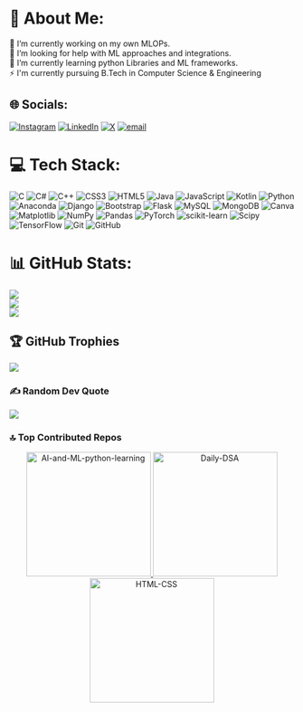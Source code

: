 # 💫 About Me:
🔭 I’m currently working on my own MLOPs.<br>🤝 I’m looking for help with ML approaches and integrations.<br>🌱 I’m currently learning python Libraries and ML frameworks.<br>⚡ I'm currently pursuing B.Tech in Computer Science & Engineering


## 🌐 Socials:
[![Instagram](https://img.shields.io/badge/Instagram-%23E4405F.svg?logo=Instagram&logoColor=white)](https://instagram.com/_2o1o5_snehal_vansh) [![LinkedIn](https://img.shields.io/badge/LinkedIn-%230077B5.svg?logo=linkedin&logoColor=white)](https://www.linkedin.com/in/snehal-singh-bisht-28b62629b) [![X](https://img.shields.io/badge/X-black.svg?logo=X&logoColor=white)](https://x.com/@2oo5Snehal) [![email](https://img.shields.io/badge/Email-D14836?logo=gmail&logoColor=white)](mailto:snehalsingh353@gmail.com) 

# 💻 Tech Stack:
![C](https://img.shields.io/badge/c-%2300599C.svg?style=for-the-badge&logo=c&logoColor=white) ![C#](https://img.shields.io/badge/c%23-%23239120.svg?style=for-the-badge&logo=csharp&logoColor=white) ![C++](https://img.shields.io/badge/c++-%2300599C.svg?style=for-the-badge&logo=c%2B%2B&logoColor=white) ![CSS3](https://img.shields.io/badge/css3-%231572B6.svg?style=for-the-badge&logo=css3&logoColor=white) ![HTML5](https://img.shields.io/badge/html5-%23E34F26.svg?style=for-the-badge&logo=html5&logoColor=white) ![Java](https://img.shields.io/badge/java-%23ED8B00.svg?style=for-the-badge&logo=openjdk&logoColor=white) ![JavaScript](https://img.shields.io/badge/javascript-%23323330.svg?style=for-the-badge&logo=javascript&logoColor=%23F7DF1E) ![Kotlin](https://img.shields.io/badge/kotlin-%237F52FF.svg?style=for-the-badge&logo=kotlin&logoColor=white) ![Python](https://img.shields.io/badge/python-3670A0?style=for-the-badge&logo=python&logoColor=ffdd54) ![Anaconda](https://img.shields.io/badge/Anaconda-%2344A833.svg?style=for-the-badge&logo=anaconda&logoColor=white) ![Django](https://img.shields.io/badge/django-%23092E20.svg?style=for-the-badge&logo=django&logoColor=white) ![Bootstrap](https://img.shields.io/badge/bootstrap-%238511FA.svg?style=for-the-badge&logo=bootstrap&logoColor=white) ![Flask](https://img.shields.io/badge/flask-%23000.svg?style=for-the-badge&logo=flask&logoColor=white) ![MySQL](https://img.shields.io/badge/mysql-4479A1.svg?style=for-the-badge&logo=mysql&logoColor=white) ![MongoDB](https://img.shields.io/badge/MongoDB-%234ea94b.svg?style=for-the-badge&logo=mongodb&logoColor=white) ![Canva](https://img.shields.io/badge/Canva-%2300C4CC.svg?style=for-the-badge&logo=Canva&logoColor=white) ![Matplotlib](https://img.shields.io/badge/Matplotlib-%23ffffff.svg?style=for-the-badge&logo=Matplotlib&logoColor=black) ![NumPy](https://img.shields.io/badge/numpy-%23013243.svg?style=for-the-badge&logo=numpy&logoColor=white) ![Pandas](https://img.shields.io/badge/pandas-%23150458.svg?style=for-the-badge&logo=pandas&logoColor=white) ![PyTorch](https://img.shields.io/badge/PyTorch-%23EE4C2C.svg?style=for-the-badge&logo=PyTorch&logoColor=white) ![scikit-learn](https://img.shields.io/badge/scikit--learn-%23F7931E.svg?style=for-the-badge&logo=scikit-learn&logoColor=white) ![Scipy](https://img.shields.io/badge/SciPy-%230C55A5.svg?style=for-the-badge&logo=scipy&logoColor=%white) ![TensorFlow](https://img.shields.io/badge/TensorFlow-%23FF6F00.svg?style=for-the-badge&logo=TensorFlow&logoColor=white) ![Git](https://img.shields.io/badge/git-%23F05033.svg?style=for-the-badge&logo=git&logoColor=white) ![GitHub](https://img.shields.io/badge/github-%23121011.svg?style=for-the-badge&logo=github&logoColor=white)
# 📊 GitHub Stats:
![](https://github-readme-stats.vercel.app/api?username=SnehAl2o7&theme=dark&hide_border=false&include_all_commits=true&count_private=false)<br/>
![](https://nirzak-streak-stats.vercel.app/?user=SnehAl2o7&theme=dark&hide_border=false)<br/>
![](https://github-readme-stats.vercel.app/api/top-langs/?username=SnehAl2o7&theme=dark&hide_border=false&include_all_commits=true&count_private=false&layout=compact)

## 🏆 GitHub Trophies
![](https://github-profile-trophy.vercel.app/?username=SnehAl2o7&theme=radical&no-frame=false&no-bg=false&margin-w=4)

### ✍️ Random Dev Quote
![](https://quotes-github-readme.vercel.app/api?type=horizontal&theme=radical)

### 🔝 Top Contributed Repos

<p align="center">
  <a href="https://github.com/SnehAl2o7/AI-and-ML-python-learning">
    <img
      src="https://github-readme-stats.vercel.app/api/pin/?username=SnehAl2o7&repo=AI-and-ML-python-learning&theme=dark"
      alt="AI-and-ML-python-learning"
      width="220"
    />
  </a>
  <a href="https://github.com/SnehAl2o7/Daily-DSA">
    <img
      src="https://github-readme-stats.vercel.app/api/pin/?username=SnehAl2o7&repo=Daily-DSA&theme=dark"
      alt="Daily-DSA"
      width="220"
    />
  </a>
  <a href="https://github.com/SnehAl2o7/HTML-CSS">
    <img
      src="https://github-readme-stats.vercel.app/api/pin/?username=SnehAl2o7&repo=HTML-CSS&theme=dark"
      alt="HTML-CSS"
      width="220"
    />
  </a>
</p>

